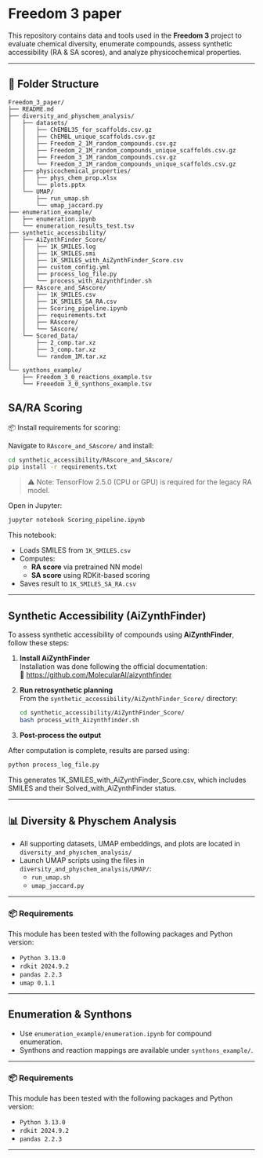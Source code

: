 
# Freedom 3 paper

This repository contains data and tools used in the **Freedom 3** project to evaluate chemical diversity, enumerate compounds, assess synthetic accessibility (RA & SA scores), and analyze physicochemical properties.

---

## 📁 Folder Structure

```
Freedom_3_paper/
├── README.md
├── diversity_and_physchem_analysis/
│   ├── datasets/
│   │   ├── ChEMBL35_for_scaffolds.csv.gz
│   │   ├── ChEMBL_unique_scaffolds.csv.gz
│   │   ├── Freedom_2_1M_random_compounds.csv.gz
│   │   ├── Freedom_2_1M_random_compounds_unique_scaffolds.csv.gz
│   │   ├── Freedom_3_1M_random_compounds.csv.gz
│   │   └── Freedom_3_1M_random_compounds_unique_scaffolds.csv.gz
│   ├── physicochemical_properties/
│   │   ├── phys_chem_prop.xlsx
│   │   └── plots.pptx
│   └── UMAP/
│       ├── run_umap.sh
│       └── umap_jaccard.py
├── enumeration_example/
│   ├── enumeration.ipynb
│   └── enumeration_results_test.tsv
├── synthetic_accessibility/
│   ├── AiZynthFinder_Score/
│   │   ├── 1K_SMILES.log
│   │   ├── 1K_SMILES.smi
│   │   ├── 1K_SMILES_with_AiZynthFinder_Score.csv
│   │   ├── custom_config.yml
│   │   ├── process_log_file.py
│   │   └── process_with_Aizynthfinder.sh
│   ├── RAscore_and_SAscore/
│   │   ├── 1K_SMILES.csv
│   │   ├── 1K_SMILES_SA_RA.csv
│   │   ├── Scoring_pipeline.ipynb
│   │   ├── requirements.txt
│   │   ├── RAscore/
│   │   └── SAscore/
│   └── Scored_Data/
│       ├── 2_comp.tar.xz
│       ├── 3_comp.tar.xz
│       └── random_1M.tar.xz
│        
└── synthons_example/
    ├── Freedom_3_0_reactions_example.tsv
    └── Freeedom 3_0_synthons_example.tsv

```


## SA/RA Scoring
📦 Install requirements for scoring:

Navigate to `RAscore_and_SAscore/` and install:

```bash
cd synthetic_accessibility/RAscore_and_SAscore/
pip install -r requirements.txt
```
> ⚠️ Note: TensorFlow 2.5.0 (CPU or GPU) is required for the legacy RA model.  

Open in Jupyter:

```bash
jupyter notebook Scoring_pipeline.ipynb
```

This notebook:
- Loads SMILES from `1K_SMILES.csv`
- Computes:
  - **RA score** via pretrained NN model
  - **SA score** using RDKit-based scoring
- Saves result to `1K_SMILES_SA_RA.csv`

---

##  Synthetic Accessibility (AiZynthFinder)

To assess synthetic accessibility of compounds using **AiZynthFinder**, follow these steps:

1. **Install AiZynthFinder**  
   Installation was done following the official documentation:  
   🔗 https://github.com/MolecularAI/aizynthfinder

2. **Run retrosynthetic planning**  
   From the `synthetic_accessibility/AiZynthFinder_Score/` directory:

   ```bash
   cd synthetic_accessibility/AiZynthFinder_Score/
   bash process_with_Aizynthfinder.sh
   ```

3. **Post-process the output**

After computation is complete, results are parsed using:

```bash
python process_log_file.py
```
This generates 1K_SMILES_with_AiZynthFinder_Score.csv, which includes SMILES and their Solved_with_AiZynthFinder status.


---
## 📊 Diversity & Physchem Analysis

- All supporting datasets, UMAP embeddings, and plots are located in `diversity_and_physchem_analysis/`
- Launch UMAP scripts using the files in `diversity_and_physchem_analysis/UMAP/`:
  - `run_umap.sh`
  - `umap_jaccard.py`

---

### 📦 Requirements

This module has been tested with the following packages and Python version:

- `Python 3.13.0`
- `rdkit 2024.9.2`
- `pandas 2.2.3`
- `umap 0.1.1`



---
## Enumeration & Synthons

- Use `enumeration_example/enumeration.ipynb` for compound enumeration.
- Synthons and reaction mappings are available under `synthons_example/`.

---

### 📦 Requirements

This module has been tested with the following packages and Python version:

- `Python 3.13.0`
- `rdkit 2024.9.2`
- `pandas 2.2.3`
---


